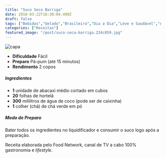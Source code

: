 ```yaml
---
title: "Suco Seca Barriga"
date: 2018-03-22T18:30:04.490Z
draft: false
tags: ["Bebidas","Gelado","Brasileira","Dia a Dia","Leve e Saudável","Alimentação saudável","receita simples e saudável","Suco"]
categories: ["Receitas"]
featured_image: "/post/suco-seca-barriga.224c859.jpg"
---
```


![capa](/post/suco-seca-barriga.224c859.jpg)

*   **Dificuldade** Fácil
*   **Preparo** Pá-pum (até 15 minutos)
*   **Rendimento** 2 copos

##### Ingredientes

*   **1** unidade de abacaxi médio cortado em cubos
*   **20** folhas de hortelã
*   **300** mililitros de água de coco (pode ser de caixinha)
*   **1** colher (chá) de chá verde em pó

##### Modo de Preparo

Bater todos os ingredientes no liquidificador e consumir o suco logo após a preparação.

Receita elaborada pelo Food Network, canal de TV a cabo 100% gastronomia e _lifestyle._
